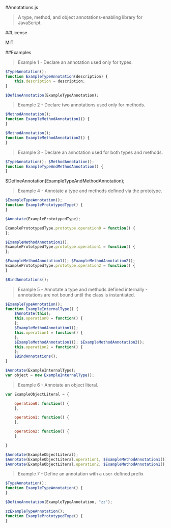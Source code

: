 #Annotations.js
> A type, method, and object annotations-enabling library for JavaScript.

##License

MIT

##Examples

> Example 1 - Declare an annotation used only for types.

```javascript
$TypeAnnotation();
function ExampleTypeAnnotation(description) {
	this.description = description;
}

$DefineAnnotation(ExampleTypeAnnotation);
```

> Example 2 - Declare two annotations used only for methods.

```javascript
$MethodAnnotation();
function ExampleMethodAnnotation1() {
}

$MethodAnnotation();
function ExampleMethodAnnotation2() {
}
```

> Example 3 - Declare an annotation used for both types and methods.

```javascript
$TypeAnnotation(); $MethodAnnotation();
function ExampleTypeAndMethodAnnotation() {
}
```

$DefineAnnotation(ExampleTypeAndMethodAnnotation);

> Example 4 - Annotate a type and methods defined via the prototype.

```javascript
$ExampleTypeAnnotation();
function ExamplePrototypedType() {
}

$Annotate(ExamplePrototypedType);

ExamplePrototypedType.prototype.operation0 = function() {
};

$ExampleMethodAnnotation1();
ExamplePrototypedType.prototype.operation1 = function() {
};

$ExampleMethodAnnotation1(); $ExampleMethodAnnotation2();
ExamplePrototypedType.prototype.operation2 = function() {
}

$BindAnnotations();
```

> Example 5 - Annotate a type and methods defined internally - annotations are not bound until the class is instantiated.

```javascript
$ExampleTypeAnnotation();
function ExampleInternalType() {
	$Annotate(this);
	this.operation0 = function() {
	};
	$ExampleMethodAnnotation1();
	this.operation1 = function() {
	};
	$ExampleMethodAnnotation1(); $ExampleMethodAnnotation2();
	this.operation2 = function() {
	};
	$BindAnnotations();
}

$Annotate(ExampleInternalType);
var object = new ExampleInternalType();
```

> Example 6 - Annotate an object literal.

```javascript
var ExampleObjectLiteral = {

	operation0: function() {
	},

	operation1: function() {
	},

	operation2: function() {
	}

}

$Annotate(ExampleObjectLiteral);
$Annotate(ExampleObjectLiteral.operation1, $ExampleMethodAnnotation1());
$Annotate(ExampleObjectLiteral.operation2, $ExampleMethodAnnotation1(), $ExampleMethodAnnotation2());
```

> Example 7 - Define an annotation with a user-defined prefix

```javascript
$TypeAnnotation();
function ExampleTypeAnnotation() {
}

$DefineAnnotation(ExampleTypeAnnotation, "zz");

zzExampleTypeAnnotation();
function ExamplePrototypedType() {
}
```